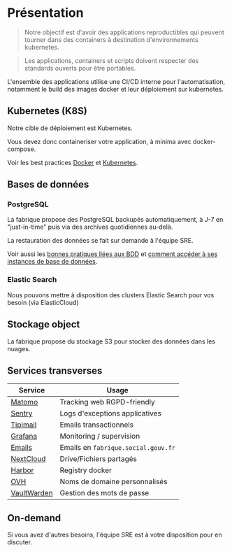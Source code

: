 # Présentation

> Notre objectif est d'avoir des applications reproductibles qui peuvent tourner dans des containers à destination d'environnements kubernetes.

> Les applications, containers et scripts doivent respecter des standards ouverts pour être portables.

L'ensemble des applications utilise une CI/CD interne pour l'automatisation, notamment le build des images docker et leur déploiement sur kubernetes.

## Kubernetes (K8S)

Notre cible de déploiement est Kubernetes.

Vous devez donc containeriser votre application, à minima avec docker-compose.

Voir les best practices [Docker](/docs/standards/docker) et [Kubernetes](/docs/standards/kubernetes).

## Bases de données

### PostgreSQL

La fabrique propose des PostgreSQL backupés automatiquement, à J-7 en "just-in-time" puis via des archives quotidiennes au-delà.

La restauration des données se fait sur demande à l'équipe SRE.

Voir aussi les [bonnes pratiques liées aux BDD](/docs/standards/databases) et [comment accéder à ses instances de base de données](https://socialgouv.github.io/support/docs/faq#bases-de-donn%C3%A9es-postgresql-cnpg).

### Elastic Search

Nous pouvons mettre à disposition des clusters Elastic Search pour vos besoin (via ElasticCloud)

## Stockage object

La fabrique propose du stockage S3 pour stocker des données dans les nuages.

## Services transverses

| Service                                                  | Usage                               |
| -------------------------------------------------------- | ----------------------------------- |
| [Matomo](https://matomo.fabrique.social.gouv.fr)         | Tracking web RGPD-friendly          |
| [Sentry](https://sentry.fabrique.social.gouv.fr)         | Logs d'exceptions applicatives      |
| [Tipimail](https://tipimail.com)                         | Emails transactionnels              |
| [Grafana](https://grafana.fabrique.social.gouv.fr)       | Monitoring / supervision            |
| [Emails](/docs/infrastructure/emails)                    | Emails en `fabrique.social.gouv.fr` |
| [NextCloud](https://nextcloud.fabrique.social.gouv.fr)   | Drive/Fichiers partagés             |
| [Harbor](https://harbor.fabrique.social.gouv.fr)         | Registry docker                     |
| [OVH](https://ovh.com/)                                  | Noms de domaine personnalisés       |
| [VaultWarden](https://bitwarden.fabrique.social.gouv.fr) | Gestion des mots de passe           |

## On-demand

Si vous avez d'autres besoins, l'équipe SRE est à votre disposition pour en discuter.

